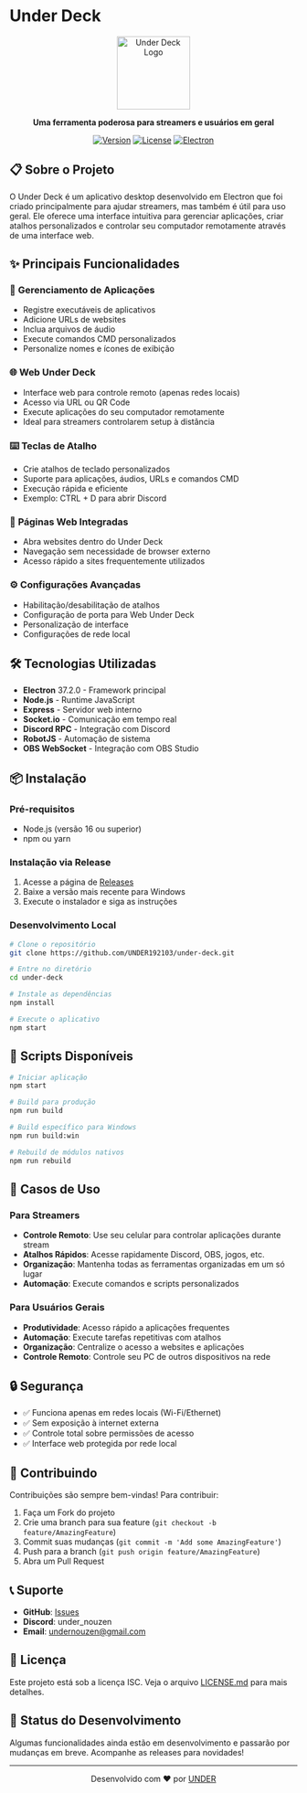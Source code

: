 # Under Deck

<div align="center">
  <img src="Domain/src/img/UDIx256.ico" alt="Under Deck Logo" width="128" height="128">
  
  **Uma ferramenta poderosa para streamers e usuários em geral**
  
  [![Version](https://img.shields.io/badge/version-2.0.10-blue.svg)](https://github.com/UNDER192103/under-deck/releases)
  [![License](https://img.shields.io/badge/license-ISC-green.svg)](LICENSE.md)
  [![Electron](https://img.shields.io/badge/Electron-37.2.0-47848f.svg)](https://electronjs.org/)
</div>

## 📋 Sobre o Projeto

O Under Deck é um aplicativo desktop desenvolvido em Electron que foi criado principalmente para ajudar streamers, mas também é útil para uso geral. Ele oferece uma interface intuitiva para gerenciar aplicações, criar atalhos personalizados e controlar seu computador remotamente através de uma interface web.

## ✨ Principais Funcionalidades

### 🚀 **Gerenciamento de Aplicações**
- Registre executáveis de aplicativos
- Adicione URLs de websites
- Inclua arquivos de áudio
- Execute comandos CMD personalizados
- Personalize nomes e ícones de exibição

### 🌐 **Web Under Deck**
- Interface web para controle remoto (apenas redes locais)
- Acesso via URL ou QR Code
- Execute aplicações do seu computador remotamente
- Ideal para streamers controlarem setup à distância

### ⌨️ **Teclas de Atalho**
- Crie atalhos de teclado personalizados
- Suporte para aplicações, áudios, URLs e comandos CMD
- Execução rápida e eficiente
- Exemplo: CTRL + D para abrir Discord

### 📱 **Páginas Web Integradas**
- Abra websites dentro do Under Deck
- Navegação sem necessidade de browser externo
- Acesso rápido a sites frequentemente utilizados

### ⚙️ **Configurações Avançadas**
- Habilitação/desabilitação de atalhos
- Configuração de porta para Web Under Deck
- Personalização de interface
- Configurações de rede local

## 🛠️ Tecnologias Utilizadas

- **Electron** 37.2.0 - Framework principal
- **Node.js** - Runtime JavaScript
- **Express** - Servidor web interno
- **Socket.io** - Comunicação em tempo real
- **Discord RPC** - Integração com Discord
- **RobotJS** - Automação de sistema
- **OBS WebSocket** - Integração com OBS Studio

## 📦 Instalação

### Pré-requisitos
- Node.js (versão 16 ou superior)
- npm ou yarn

### Instalação via Release
1. Acesse a página de [Releases](https://github.com/UNDER192103/under-deck/releases)
2. Baixe a versão mais recente para Windows
3. Execute o instalador e siga as instruções

### Desenvolvimento Local
```bash
# Clone o repositório
git clone https://github.com/UNDER192103/under-deck.git

# Entre no diretório
cd under-deck

# Instale as dependências
npm install

# Execute o aplicativo
npm start
```

## 🔧 Scripts Disponíveis

```bash
# Iniciar aplicação
npm start

# Build para produção
npm run build

# Build específico para Windows
npm run build:win

# Rebuild de módulos nativos
npm run rebuild
```

## 🎯 Casos de Uso

### Para Streamers
- **Controle Remoto**: Use seu celular para controlar aplicações durante stream
- **Atalhos Rápidos**: Acesse rapidamente Discord, OBS, jogos, etc.
- **Organização**: Mantenha todas as ferramentas organizadas em um só lugar
- **Automação**: Execute comandos e scripts personalizados

### Para Usuários Gerais
- **Produtividade**: Acesso rápido a aplicações frequentes
- **Automação**: Execute tarefas repetitivas com atalhos
- **Organização**: Centralize o acesso a websites e aplicações
- **Controle Remoto**: Controle seu PC de outros dispositivos na rede

## 🔒 Segurança

- ✅ Funciona apenas em redes locais (Wi-Fi/Ethernet)
- ✅ Sem exposição à internet externa
- ✅ Controle total sobre permissões de acesso
- ✅ Interface web protegida por rede local

## 🤝 Contribuindo

Contribuições são sempre bem-vindas! Para contribuir:

1. Faça um Fork do projeto
2. Crie uma branch para sua feature (`git checkout -b feature/AmazingFeature`)
3. Commit suas mudanças (`git commit -m 'Add some AmazingFeature'`)
4. Push para a branch (`git push origin feature/AmazingFeature`)
5. Abra um Pull Request

## 📞 Suporte

- **GitHub**: [Issues](https://github.com/UNDER192103/under-deck/issues)
- **Discord**: under_nouzen
- **Email**: undernouzen@gmail.com

## 📄 Licença

Este projeto está sob a licença ISC. Veja o arquivo [LICENSE.md](LICENSE.md) para mais detalhes.

## 🚧 Status do Desenvolvimento

Algumas funcionalidades ainda estão em desenvolvimento e passarão por mudanças em breve. Acompanhe as releases para novidades!

---

<div align="center">
  Desenvolvido com ❤️ por <a href="https://github.com/UNDER192103">UNDER</a>
</div>